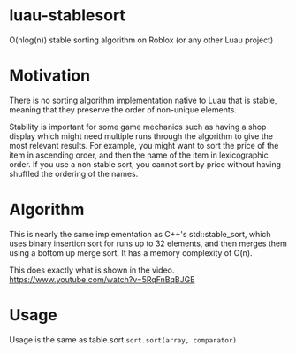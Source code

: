 # luau-stablesort
O(nlog(n)) stable sorting algorithm on Roblox (or any other Luau project)

# Motivation
There is no sorting algorithm implementation native to Luau that is stable, meaning that they preserve the order of non-unique elements.

Stability is important for some game mechanics such as having a shop display which might need multiple runs through the algorithm to give the most relevant results. For example, you might want to sort the price of the item in ascending order, and then the name of the item in lexicographic order. If you use a non stable sort, you cannot sort by price without having shuffled the ordering of the names.

# Algorithm
This is nearly the same implementation as C++'s std::stable_sort, which uses binary insertion sort for runs up to 32 elements, and then merges them using a bottom up merge sort. It has a memory complexity of O(n).

This does exactly what is shown in the video.    
https://www.youtube.com/watch?v=5RqFnBqBJGE

# Usage
Usage is the same as table.sort
`sort.sort(array, comparator)`